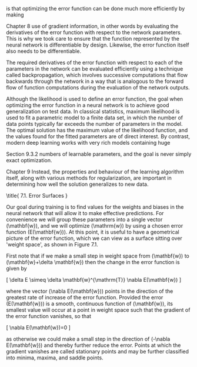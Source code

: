 is that optimizing the error function can be done much more efficiently by making

Chapter 8 use of gradient information, in other words by evaluating the derivatives of the error function with respect to the network parameters. This is why we took care to ensure that the function represented by the neural network is differentiable by design. Likewise, the error function itself also needs to be differentiable.

The required derivatives of the error function with respect to each of the parameters in the network can be evaluated efficiently using a technique called backpropagation, which involves successive computations that flow backwards through the network in a way that is analogous to the forward flow of function computations during the evaluation of the network outputs.

Although the likelihood is used to define an error function, the goal when optimizing the error function in a neural network is to achieve good generalization on test data. In classical statistics, maximum likelihood is used to fit a parametric model to a finite data set, in which the number of data points typically far exceeds the number of parameters in the model. The optimal solution has the maximum value of the likelihood function, and the values found for the fitted parameters are of direct interest. By contrast, modern deep learning works with very rich models containing huge

Section 9.3.2 numbers of learnable parameters, and the goal is never simply exact optimization.

Chapter 9 Instead, the properties and behaviour of the learning algorithm itself, along with various methods for regularization, are important in determining how well the solution generalizes to new data.

\title{
7.1. Error Surfaces
}

Our goal during training is to find values for the weights and biases in the neural network that will allow it to make effective predictions. For convenience we will group these parameters into a single vector \(\mathbf{w}\), and we will optimize \(\mathrm{w}\) by using a chosen error function \(E(\mathbf{w})\). At this point, it is useful to have a geometrical picture of the error function, which we can view as a surface sitting over 'weight space', as shown in Figure 7.1.

First note that if we make a small step in weight space from \(\mathbf{w}\) to \(\mathbf{w}+\delta \mathbf{w}\) then the change in the error function is given by

\[
\delta E \simeq \delta \mathbf{w}^{\mathrm{T}} \nabla E(\mathbf{w})
\]

where the vector \(\nabla E(\mathbf{w})\) points in the direction of the greatest rate of increase of the error function. Provided the error \(E(\mathbf{w})\) is a smooth, continuous function of \(\mathbf{w}\), its smallest value will occur at a point in weight space such that the gradient of the error function vanishes, so that

\[
\nabla E(\mathbf{w})=0
\]

as otherwise we could make a small step in the direction of \(-\nabla E(\mathbf{w})\) and thereby further reduce the error. Points at which the gradient vanishes are called stationary points and may be further classified into minima, maxima, and saddle points.
